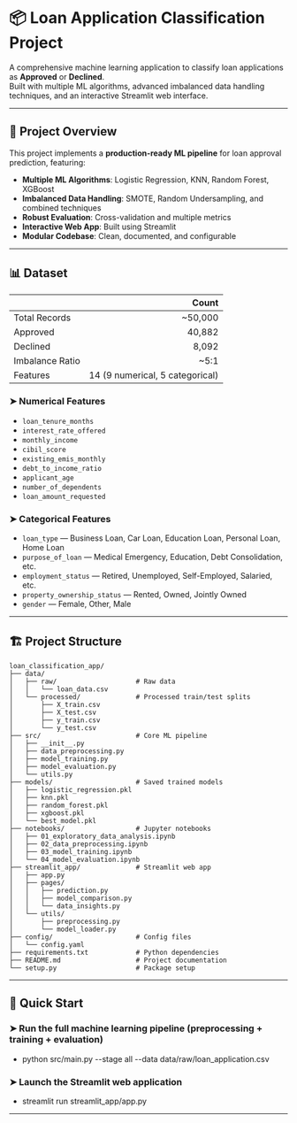 # 📦 Loan Application Classification Project

A comprehensive machine learning application to classify loan applications as **Approved** or **Declined**.  
Built with multiple ML algorithms, advanced imbalanced data handling techniques, and an interactive Streamlit web interface.

---

## 🚀 Project Overview

This project implements a **production-ready ML pipeline** for loan approval prediction, featuring:
- **Multiple ML Algorithms**: Logistic Regression, KNN, Random Forest, XGBoost
- **Imbalanced Data Handling**: SMOTE, Random Undersampling, and combined techniques
- **Robust Evaluation**: Cross-validation and multiple metrics
- **Interactive Web App**: Built using Streamlit
- **Modular Codebase**: Clean, documented, and configurable

---

## 📊 Dataset

|                        | Count     |
|------------------------|---------:|
| Total Records          | ~50,000  |
| Approved               | 40,882   |
| Declined               | 8,092    |
| Imbalance Ratio        | ~5:1     |
| Features               | 14 (9 numerical, 5 categorical) |

### ➤ Numerical Features
- `loan_tenure_months`
- `interest_rate_offered`
- `monthly_income`
- `cibil_score`
- `existing_emis_monthly`
- `debt_to_income_ratio`
- `applicant_age`
- `number_of_dependents`
- `loan_amount_requested`

### ➤ Categorical Features
- `loan_type` — Business Loan, Car Loan, Education Loan, Personal Loan, Home Loan
- `purpose_of_loan` — Medical Emergency, Education, Debt Consolidation, etc.
- `employment_status` — Retired, Unemployed, Self-Employed, Salaried, etc.
- `property_ownership_status` — Rented, Owned, Jointly Owned
- `gender` — Female, Other, Male

---

## 🏗️ Project Structure

```plaintext
loan_classification_app/
├── data/
│   ├── raw/                    # Raw data
│   │   └── loan_data.csv
│   └── processed/              # Processed train/test splits
│       ├── X_train.csv
│       ├── X_test.csv
│       ├── y_train.csv
│       └── y_test.csv
├── src/                        # Core ML pipeline
│   ├── __init__.py
│   ├── data_preprocessing.py
│   ├── model_training.py
│   ├── model_evaluation.py
│   └── utils.py
├── models/                     # Saved trained models
│   ├── logistic_regression.pkl
│   ├── knn.pkl
│   ├── random_forest.pkl
│   ├── xgboost.pkl
│   └── best_model.pkl
├── notebooks/                  # Jupyter notebooks
│   ├── 01_exploratory_data_analysis.ipynb
│   ├── 02_data_preprocessing.ipynb
│   ├── 03_model_training.ipynb
│   └── 04_model_evaluation.ipynb
├── streamlit_app/              # Streamlit web app
│   ├── app.py
│   ├── pages/
│   │   ├── prediction.py
│   │   ├── model_comparison.py
│   │   └── data_insights.py
│   └── utils/
│       ├── preprocessing.py
│       └── model_loader.py
├── config/                     # Config files
│   └── config.yaml
├── requirements.txt            # Python dependencies
├── README.md                   # Project documentation
└── setup.py                    # Package setup

```

---
## 🚀 Quick Start

### ➤ Run the full machine learning pipeline (preprocessing + training + evaluation)
- python src/main.py --stage all --data data/raw/loan_application.csv

### ➤ Launch the Streamlit web application
- streamlit run streamlit_app/app.py
---